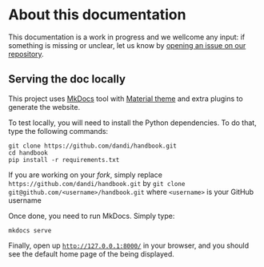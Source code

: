 # About this documentation

This documentation is a work in progress and we wellcome any input: if something
is missing or unclear, let us know by [opening an issue on our repository](https://github.com/dandi/handbook).

## Serving the doc locally

This project uses [MkDocs](https://www.mkdocs.org/) tool with [Material theme](https://squidfunk.github.io/mkdocs-material/)
and extra plugins to generate the website.

To test locally, you will need to install the Python dependencies. To do that, type the following commands:

```
git clone https://github.com/dandi/handbook.git
cd handbook
pip install -r requirements.txt
```

If you are working on your *fork*, simply replace `https://github.com/dandi/handbook.git`
by `git clone git@github.com/<username>/handbook.git` where `<username>` is your
GitHub username

Once done, you need to run MkDocs. Simply type:

```
mkdocs serve
```

Finally, open up [`http://127.0.0.1:8000/`](http://127.0.0.1:8000/) in your
browser, and you should see the default home page of the being displayed.
